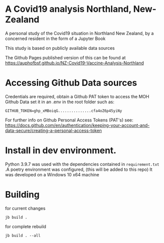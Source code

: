 # A Covid19 analysis Northland, New-Zealand

A personal study of the Covid19 situation in Northland New Zealand, by a concerned resident in the form of a Jupyter Book

This study is based on publicly available data sources

The Github Pages published version of this can be found at https://auphofbsf.github.io/NZ-Covid19-Vaccine-Analysis-Northland 

# Accessing Github Data sources
Credentials are required,  obtain a Github PAT token to access the MOH Github Data
set it in an .env in the root folder such as:

```
GITHUB_TOKEN=ghp_xMBoiqG...............cfa4oZ6p45yiNy
```

For further info on Github Personal Access Tokens (PAT's) see: https://docs.github.com/en/authentication/keeping-your-account-and-data-secure/creating-a-personal-access-token


# Install in dev environment.

Python 3.9.7 was used with the dependencies contained in `requirement.txt` .A  poetry environment was configured, (this will be added to this repo)
It was developed on a Windows 10 x64 machine

# Building

for current changes
```
jb build .
```

for complete rebuild
```
jb build . --all
```